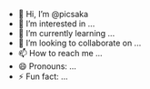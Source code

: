 - 👋 Hi, I’m @picsaka
- 👀 I’m interested in ...
- 🌱 I’m currently learning ...
- 💞️ I’m looking to collaborate on ...
- 📫 How to reach me ...
- 😄 Pronouns: ...
- ⚡ Fun fact: ...

<!---
picsaka/picsaka is a ✨ special ✨ repository because its `README.md` (this file) appears on your GitHub profile.
You can click the Preview link to take a look at your changes.
--->
